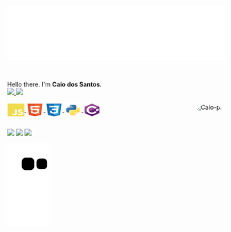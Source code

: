 <p align="center">
<img src="header.svg" />
</p>

&nbsp;

<div class="wrapper">
            <div class="typing-demo">
              Hello there. I'm <b>Caio dos Santos</b>.
            </div>          
        </div>

<div align="top">
  <a href="https://github.com/CaioodosSantos">
  <img height="150em" src="https://github-readme-stats.vercel.app/api?username=CaioodosSantos&show_icons=true&theme=merko&include_all_commits=true&count_private=true"/>
<img height="150em" src="https://github-readme-stats.vercel.app/api/top-langs/?username=CaioodosSantos&layout=compact&langs_count=7&theme=merko"/>
</div>
  
 <div style="display: inline_block"><br>
  <img align="center" alt="Caio-Js" height="30" width="40" src="https://raw.githubusercontent.com/devicons/devicon/master/icons/javascript/javascript-plain.svg">
  <img align="center" alt="Caio-HTML" height="30" width="40" src="https://raw.githubusercontent.com/devicons/devicon/master/icons/html5/html5-original.svg">
  <img align="center" alt="Caio-CSS" height="30" width="40"
src="https://raw.githubusercontent.com/devicons/devicon/master/icons/css3/css3-original.svg">
  <img align="center" alt="Caio-Python" height="30" width="40"
src="https://raw.githubusercontent.com/devicons/devicon/master/icons/python/python-original.svg">
  <img align="center" alt="Caio-Csharp" height="30" width="40" src="https://raw.githubusercontent.com/devicons/devicon/master/icons/csharp/csharp-original.svg">
  <img align="right" alt="Caio-pic" height="170" style="border-radius:50px;" src="https://d1iczm3wxxz9zd.cloudfront.net/6552d782-6354-4afb-a7f3-b7484a14578f/000000-0000000002/25770767981370036975688956241219185033477121758362037418514079106812261452087/ITEM_PREVIEW1.png">
</div>
  
  ##
  
<div>     
  <a href = "mailto:ccaio.456@gmail.com.com"><img src="https://img.shields.io/badge/-Gmail-%23333?style=for-the-badge&logo=gmail&logoColor=white" target="_blank"></a>
  <a href = "https://www.linkedin.com/in/caio-dos-santos-rodrigues-055060200/" target="_blank"><img src="https://img.shields.io/badge/-LinkedIn-%230077B5?style=for-the-badge&logo=linkedin&logoColor=white" target="_blank"></a>
   <a href = "https://mintable.app/art/item/NFT-Bored-Ape-Student-NFT-Bored-Ape-Student-is-a-collection-of-exclusive-visual-arts/ftwtM15Vk4_rcyG"  target="_blank"><img src="https://img.shields.io/badge/Bitcoin-000000?style=for-the-badge&logo=bitcoin&logoColor=white" target="_blank"></a>
  
   ![Snake animation](https://github.com/CaioodosSantos/CaioodosSantos/blob/output/github-contribution-grid-snake.svg)
  
</div>

